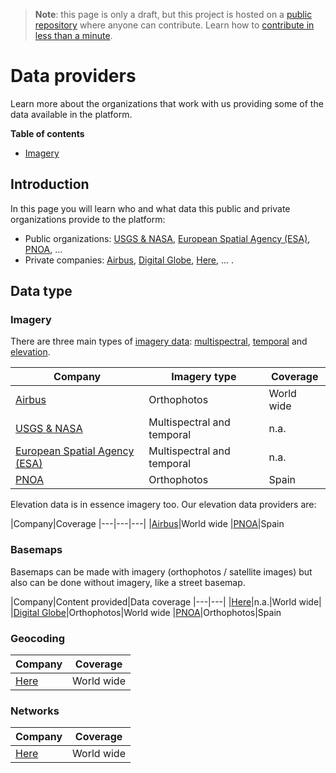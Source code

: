 > **Note**: this page is only a draft, but this project is hosted on a [public repository](https://github.com/hhkaos/awesome-arcgis) where anyone can contribute. Learn how to [contribute in less than a minute](https://github.com/hhkaos/awesome-arcgis/blob/master/CONTRIBUTING.md#contributions).

# Data providers

Learn more about the organizations that work with us providing some of the data available in the platform.

<!-- START doctoc generated TOC please keep comment here to allow auto update -->
<!-- DON'T EDIT THIS SECTION, INSTEAD RE-RUN doctoc TO UPDATE -->
**Table of contents**

- [Imagery](#imagery)

<!-- END doctoc generated TOC please keep comment here to allow auto update -->

## Introduction

In this page you will learn who and what data this public and private organizations provide to the platform:

* Public organizations: [USGS & NASA](usgs-nasa/README.md), [European Spatial Agency (ESA)](esa/README.md), [PNOA](pnoa/README.md), ... 
* Private companies: [Airbus](airbus/README.md), [Digital Globe](digital-globe/README.md), [Here](here/README.md), ... .

## Data type

### Imagery

There are three main types of [imagery data](../../../esri/business-trends/data-management/imagery-data/README.md): [multispectral](../../../esri/business-trends/data-management/imagery-data/multispectral-image/README.md), [temporal](../../../esri/business-trends/data-management/imagery-data/temporal) and [elevation](../../../esri/business-trends/data-management/imagery-data/elevation).

|Company|Imagery type|Coverage
|---|---|---|
|[Airbus](airbus/README.md)|Orthophotos|World wide
|[USGS & NASA](usgs-nasa/README.md)|Multispectral and temporal|n.a.
|[European Spatial Agency (ESA)](esa/README.md)| Multispectral and temporal|n.a.
|[PNOA](pnoa/README.md)|Orthophotos|Spain

Elevation data is in essence imagery too. Our elevation data providers are:

|Company|Coverage
|---|---|---|
|[Airbus](airbus/README.md)|World wide
|[PNOA](pnoa/README.md)|Spain

### Basemaps

Basemaps can be made with imagery (orthophotos / satellite images) but also can be done without imagery, like a street basemap.

|Company|Content provided|Data coverage
|---|---|
|[Here](here/README.md)|n.a.|World wide|
|[Digital Globe](digital-globe/README.md)|Orthophotos|World wide
|[PNOA](pnoa/README.md)|Orthophotos|Spain

### Geocoding

|Company|Coverage
|---|---|
|[Here](here/README.md)|World wide

### Networks

|Company|Coverage
|---|---|
|[Here](here/README.md)|World wide
